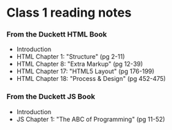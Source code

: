 # Class 1 reading notes

### From the Duckett HTML Book<br>
* Introduction
* HTML Chapter 1: "Structure" (pg 2-11)
* HTML Chapter 8: "Extra Markup" (pg 12-39)
* HTML Chapter 17: "HTML5 Layout" (pg 176-199)
* HTML Chapter 18: "Process & Design" (pg 452-475)

### From the Duckett JS Book

* Introduction
* JS Chapter 1: "The ABC of Programming" (pg 11-52)